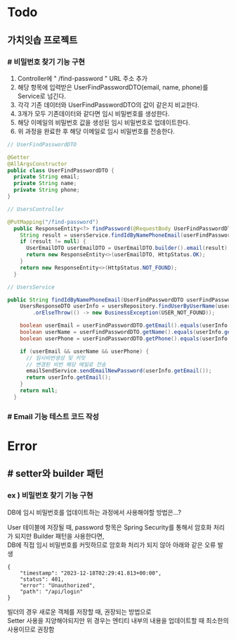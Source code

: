 # Todo

## 가치잇솝 프로젝트

### # 비밀번호 찾기 기능 구현

1. Controller에 " /find-password " URL 주소 추가
2. 해당 항목에 입력받은 UserFindPasswordDTO(email, name, phone)를 Service로 넘긴다.
3. 각각 기존 데이터와 UserFindPasswordDTO의 값이 같은지 비교한다.
4. 3개가 모두 기존데이터와 같다면 임시 비밀번호를 생성한다.
5. 해당 이메일의 비밀번호 값을 생성된 임시 비밀번호로 업데이트한다.
6. 위 과정을 완료한 후 해당 이메일로 임시 비밀번호를 전송한다.

```java
// UserFindPasswordDTO

@Getter
@AllArgsConstructor
public class UserFindPasswordDTO {
  private String email;
  private String name;
  private String phone;
}
```

```java
// UsersController

@PutMapping("/find-password")
  public ResponseEntity<?> findPassword(@RequestBody UserFindPasswordDTO userFindPasswordDTO) {
    String result = usersService.findIdByNamePhoneEmail(userFindPasswordDTO);
    if (result != null) {
      UserEmailDTO userEmailDTO = UserEmailDTO.builder().email(result).build();
      return new ResponseEntity<>(userEmailDTO, HttpStatus.OK);
    }
    return new ResponseEntity<>(HttpStatus.NOT_FOUND);
  }

```

```java
// UsersService

public String findIdByNamePhoneEmail(UserFindPasswordDTO userFindPasswordDTO) {
    UsersResponseDTO userInfo = usersRepository.findUserByUserName(userFindPasswordDTO.getName())
        .orElseThrow(() -> new BusinessException(USER_NOT_FOUND));

    boolean userEmail = userFindPasswordDTO.getEmail().equals(userInfo.getEmail());
    boolean userName = userFindPasswordDTO.getName().equals(userInfo.getName());
    boolean userPhone = userFindPasswordDTO.getPhone().equals(userInfo.getPhone());

    if (userEmail && userName && userPhone) {
      // 임시비번생성 및 커밋
      // 변경된 비번 해당 메일로 전송
      emailSendService.sendEmailNewPassword(userInfo.getEmail());
      return userInfo.getEmail();
    }
    return null;
  }
```

### # Email 기능 테스트 코드 작성

# Error

## # setter와 builder 패턴

### ex ) 비밀번호 찾기 기능 구현

DB에 임시 비밀번호를 업데이트하는 과정에서 사용해야할 방법은...?

User 테이블에 저장될 때, password 항목은 Spring Security를 통해서 암호화 처리가 되지만 Builder 패턴을 사용한다면,  
DB에 직접 임시 비밀번호를 커밋하므로 암호화 처리가 되지 않아 아래와 같은 오류 발생

```
{
    "timestamp": "2023-12-18T02:29:41.813+00:00",
    "status": 401,
    "error": "Unauthorized",
    "path": "/api/login"
}
```

빌더의 경우 새로운 객체를 저장할 때, 권장되는 방법으로  
Setter 사용을 지양해야되지만 위 경우는 엔티티 내부의 내용을 업데이트할 때 최소한의 사용이므로 권장함

